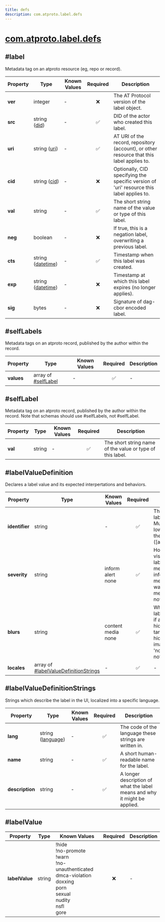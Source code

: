 ```yaml
---
title: defs
description: com.atproto.label.defs
---
```


# [com.atproto.label.defs](https://github.com/myConsciousness/atproto.dart/blob/main/lexicons/com/atproto/label/defs.json)

## #label

Metadata tag on an atproto resource (eg, repo or record).

| Property | Type | Known Values | Required | Description |
| --- | --- | --- | :---: | --- |
| **ver** | integer | - | ❌ | The AT Protocol version of the label object. |
| **src** | string ([did](https://atproto.com/specs/did)) | - | ✅ | DID of the actor who created this label. |
| **uri** | string ([uri](https://atproto.com/specs/lexicon#uri)) | - | ✅ | AT URI of the record, repository (account), or other resource that this label applies to. |
| **cid** | string ([cid](https://atproto.com/specs/repository#cid-formats)) | - | ❌ | Optionally, CID specifying the specific version of 'uri' resource this label applies to. |
| **val** | string | - | ✅ | The short string name of the value or type of this label. |
| **neg** | boolean | - | ❌ | If true, this is a negation label, overwriting a previous label. |
| **cts** | string ([datetime](https://atproto.com/specs/lexicon#datetime)) | - | ✅ | Timestamp when this label was created. |
| **exp** | string ([datetime](https://atproto.com/specs/lexicon#datetime)) | - | ❌ | Timestamp at which this label expires (no longer applies). |
| **sig** | bytes | - | ❌ | Signature of dag-cbor encoded label. |

## #selfLabels

Metadata tags on an atproto record, published by the author within the record.

| Property | Type | Known Values | Required | Description |
| --- | --- | --- | :---: | --- |
| **values** | array of [#selfLabel](#selflabel) | - | ✅ | - |

## #selfLabel

Metadata tag on an atproto record, published by the author within the record. Note that schemas should use #selfLabels, not #selfLabel.

| Property | Type | Known Values | Required | Description |
| --- | --- | --- | :---: | --- |
| **val** | string | - | ✅ | The short string name of the value or type of this label. |

## #labelValueDefinition

Declares a label value and its expected interpertations and behaviors.

| Property | Type | Known Values | Required | Description |
| --- | --- | --- | :---: | --- |
| **identifier** | string | - | ✅ | The value of the label being defined. Must only include lowercase ascii and the '-' character ([a-z-]+). |
| **severity** | string | inform<br/>alert<br/>none | ✅ | How should a client visually convey this label? 'inform' means neutral and informational; 'alert' means negative and warning; 'none' means show nothing. |
| **blurs** | string | content<br/>media<br/>none | ✅ | What should this label hide in the UI, if applied? 'content' hides all of the target; 'media' hides the images/video/audio; 'none' hides nothing. |
| **locales** | array of [#labelValueDefinitionStrings](#labelvaluedefinitionstrings) | - | ✅ | - |

## #labelValueDefinitionStrings

Strings which describe the label in the UI, localized into a specific language.

| Property | Type | Known Values | Required | Description |
| --- | --- | --- | :---: | --- |
| **lang** | string ([language](https://atproto.com/specs/lexicon#language)) | - | ✅ | The code of the language these strings are written in. |
| **name** | string | - | ✅ | A short human-readable name for the label. |
| **description** | string | - | ✅ | A longer description of what the label means and why it might be applied. |

## #labelValue

| Property | Type | Known Values | Required | Description |
| --- | --- | --- | :---: | --- |
| **labelValue** | string | !hide<br/>!no-promote<br/>!warn<br/>!no-unauthenticated<br/>dmca-violation<br/>doxxing<br/>porn<br/>sexual<br/>nudity<br/>nsfl<br/>gore | ❌ | - |
